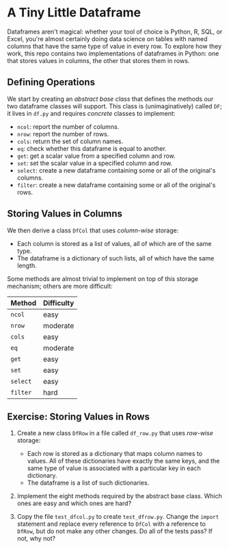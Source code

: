 # A Tiny Little Dataframe

Dataframes aren't magical:
whether your tool of choice is Python, R, SQL, or Excel,
you're almost certainly doing data science on tables
with named columns that have the same type of value in every row.
To explore how they work,
this repo contains two implementations of dataframes in Python:
one that stores values in columns,
the other that stores them in rows.

## Defining Operations

We start by creating an *abstract base class*
that defines the methods our two dataframe classes will support.
This class is (unimaginatively) called `DF`;
it lives in `df.py` and requires *concrete* classes to implement:

-   `ncol`: report the number of columns.
-   `nrow`: report the number of rows.
-   `cols`: return the set of column names.
-   `eq`: check whether this dataframe is equal to another.
-   `get`: get a scalar value from a specified column and row.
-   `set`: set the scalar value in a specified column and row.
-   `select`: create a new dataframe containing some or all of the original's columns.
-   `filter`: create a new dataframe containing some or all of the original's rows.

## Storing Values in Columns

We then derive a class `DfCol` that uses *column-wise* storage:

-   Each column is stored as a list of values,
    all of which are of the same type.
-   The dataframe is a dictionary of such lists,
    all of which have the same length.

Some methods are almost trivial to implement on top of this storage mechanism;
others are more difficult:

| Method   | Difficulty |
| -------- | ---------- |
| `ncol`   | easy       |
| `nrow`   | moderate   |
| `cols`   | easy       |
| `eq`     | moderate   |
| `get`    | easy       |
| `set`    | easy       |
| `select` | easy       |
| `filter` | hard       |

## Exercise: Storing Values in Rows

1.  Create a new class `DfRow` in a file called `df_row.py`
    that uses *row-wise* storage:
    -   Each row is stored as a dictionary
        that maps column names to values.
        All of these dictionaries have exactly the same keys,
        and the same type of value is associated with a particular key
        in each dictionary.
    -   The dataframe is a list of such dictionaries.

2.  Implement the eight methods required by the abstract base class.
    Which ones are easy and which ones are hard?

3.  Copy the file `test_dfcol.py` to create `test_dfrow.py`.
    Change the `import` statement and replace every reference to `DfCol`
    with a reference to `DfRow`,
    but do not make any other changes.
    Do all of the tests pass?
    If not, why not?
